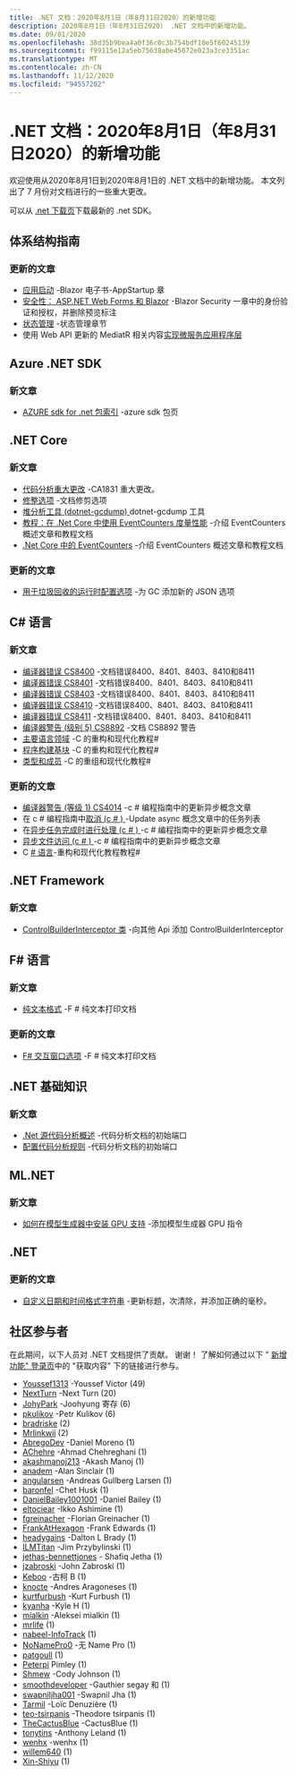```yaml
---
title: .NET 文档：2020年8月1日（年8月31日2020）的新增功能
description: 2020年8月1日（年8月31日2020） .NET 文档中的新增功能。
ms.date: 09/01/2020
ms.openlocfilehash: 38d35b9bea4a0f36c0c3b754bdf10e5f60245139
ms.sourcegitcommit: f99115e12a5eb75638abe45072e023a3ce3351ac
ms.translationtype: MT
ms.contentlocale: zh-CN
ms.lasthandoff: 11/12/2020
ms.locfileid: "94557202"
---
```

# <a name="net-docs-whats-new-for-august-1-2020---august-31-2020"></a>.NET 文档：2020年8月1日（年8月31日2020）的新增功能

欢迎使用从2020年8月1日到2020年8月1日的 .NET 文档中的新增功能。 本文列出了 7 月份对文档进行的一些重大更改。

可以从 [.net 下载页](https://dotnet.microsoft.com/download)下载最新的 .net SDK。

## <a name="architecture-guides"></a>体系结构指南

### <a name="updated-articles"></a>更新的文章

- [应用启动](../architecture/blazor-for-web-forms-developers/app-startup.md) -Blazor 电子书-AppStartup 章
- [安全性： ASP.NET Web Forms 和 Blazor](../architecture/blazor-for-web-forms-developers/security-authentication-authorization.md) -Blazor Security 一章中的身份验证和授权，并删除预览标注
- [状态管理](../architecture/blazor-for-web-forms-developers/state-management.md) -状态管理章节
- 使用 Web API 更新的 MediatR 相关内容[实现微服务应用程序层](../architecture/microservices/microservice-ddd-cqrs-patterns/microservice-application-layer-implementation-web-api.md)

## <a name="azure-net-sdk"></a>Azure .NET SDK

### <a name="new-articles"></a>新文章

- [AZURE sdk for .net 包索引](../azure/packages.md) -azure sdk 包页

## <a name="net-core"></a>.NET Core

### <a name="new-articles"></a>新文章

- [代码分析重大更改](../core/compatibility/code-analysis.md) -CA1831 重大更改。
- [修整选项](../core/deploying/trimming-options.md) -文档修剪选项
- [堆分析工具 (dotnet-gcdump) ](../core/diagnostics/dotnet-gcdump.md) dotnet-gcdump 工具
- [教程：在 .Net Core 中使用 EventCounters 度量性能](../core/diagnostics/event-counter-perf.md) -介绍 EventCounters 概述文章和教程文档
- [.Net Core 中的 EventCounters](../core/diagnostics/event-counters.md) -介绍 EventCounters 概述文章和教程文档

### <a name="updated-articles"></a>更新的文章

- [用于垃圾回收的运行时配置选项](../core/run-time-config/garbage-collector.md) -为 GC 添加新的 JSON 选项

## <a name="c-language"></a>C# 语言

### <a name="new-articles"></a>新文章

- [编译器错误 CS8400](../csharp/language-reference/compiler-messages/cs8400.md) -文档错误8400、8401、8403、8410和8411
- [编译器错误 CS8401](../csharp/language-reference/compiler-messages/cs8401.md) -文档错误8400、8401、8403、8410和8411
- [编译器错误 CS8403](../csharp/language-reference/compiler-messages/cs8403.md) -文档错误8400、8401、8403、8410和8411
- [编译器错误 CS8410](../csharp/language-reference/compiler-messages/cs8410.md) -文档错误8400、8401、8403、8410和8411
- [编译器错误 CS8411](../csharp/language-reference/compiler-messages/cs8411.md) -文档错误8400、8401、8403、8410和8411
- [编译器警告 (级别 5) CS8892](../csharp/language-reference/compiler-messages/cs8892.md) -文档 CS8892 警告
- [主要语言领域](../csharp/tour-of-csharp/features.md) -C 的重构和现代化教程#
- [程序构建基块](../csharp/tour-of-csharp/program-building-blocks.md) -C 的重构和现代化教程#
- [类型和成员](../csharp/tour-of-csharp/types.md) -C 的重组和现代化教程#

### <a name="updated-articles"></a>更新的文章

- [编译器警告 (等级 1) CS4014](../csharp/language-reference/compiler-messages/cs4014.md) -c # 编程指南中的更新异步概念文章
- 在 c # 编程指南中[取消 (c # ) ](../csharp/programming-guide/concepts/async/cancel-an-async-task-or-a-list-of-tasks.md) -Update async 概念文章中的任务列表
- 在[异步任务完成时进行处理 (c # ) ](../csharp/programming-guide/concepts/async/start-multiple-async-tasks-and-process-them-as-they-complete.md) -c # 编程指南中的更新异步概念文章
- [异步文件访问 (c # ) ](../csharp/programming-guide/concepts/async/using-async-for-file-access.md) -c # 编程指南中的更新异步概念文章
- C [# 语言](../csharp/tour-of-csharp/index.md)-重构和现代化教程教程#

## <a name="net-framework"></a>.NET Framework

### <a name="new-articles"></a>新文章

- [ControlBuilderInterceptor 类](../framework/additional-apis/controlbuilderinterceptor-class.md) -向其他 Api 添加 ControlBuilderInterceptor

## <a name="f-language"></a>F# 语言

### <a name="new-articles"></a>新文章

- [纯文本格式](../fsharp/language-reference/plaintext-formatting.md) -F # 纯文本打印文档

### <a name="updated-articles"></a>更新的文章

- [F# 交互窗口选项](../fsharp/language-reference/fsharp-interactive-options.md) -F # 纯文本打印文档

## <a name="net-fundamentals"></a>.NET 基础知识

### <a name="new-articles"></a>新文章

- [.Net 源代码分析概述](../fundamentals/code-analysis/overview.md) -代码分析文档的初始端口
- [配置代码分析规则](../fundamentals/code-analysis/configuration-options.md) -代码分析文档的初始端口

## <a name="mlnet"></a>ML.NET

### <a name="new-articles"></a>新文章

- [如何在模型生成器中安装 GPU 支持](../machine-learning/how-to-guides/install-gpu-model-builder.md) -添加模型生成器 GPU 指令

## <a name="net"></a>.NET

### <a name="updated-articles"></a>更新的文章

- [自定义日期和时间格式字符串](../standard/base-types/custom-date-and-time-format-strings.md) -更新标题，次清除，并添加正确的毫秒。

## <a name="community-contributors"></a>社区参与者

在此期间，以下人员对 .NET 文档提供了贡献。 谢谢！ 了解如何通过以下 " [新增功能" 登录页](index.yml)中的 "获取内容" 下的链接进行参与。

- [Youssef1313](https://github.com/Youssef1313) -Youssef Victor (49) 
- [NextTurn](https://github.com/NextTurn) -Next Turn (20) 
- [JohyPark](https://github.com/JohyPark) -Joohyung 寄存 (6) 
- [pkulikov](https://github.com/pkulikov) -Petr Kulikov (6) 
- [bradriske](https://github.com/bradriske) (2) 
- [Mrlinkwii](https://github.com/Mrlinkwii) (2) 
- [AbregoDev](https://github.com/AbregoDev) -Daniel Moreno (1) 
- [AChehre](https://github.com/AChehre) -Ahmad Chehreghani (1) 
- [akashmanoj213](https://github.com/akashmanoj213) -Akash Manoj (1) 
- [anadem](https://github.com/anadem) -Alan Sinclair (1) 
- [angularsen](https://github.com/angularsen) -Andreas Gullberg Larsen (1) 
- [baronfel](https://github.com/baronfel) -Chet Husk (1) 
- [DanielBailey1001001](https://github.com/DanielBailey1001001) -Daniel Bailey (1) 
- [eltociear](https://github.com/eltociear) -Ikko Ashimine (1) 
- [fgreinacher](https://github.com/fgreinacher) -Florian Greinacher (1) 
- [FrankAtHexagon](https://github.com/FrankAtHexagon) -Frank Edwards (1) 
- [headygains](https://github.com/headygains) -Dalton L Brady (1) 
- [ILMTitan](https://github.com/ILMTitan) -Jim Przybylinski (1) 
- [jethas-bennettjones](https://github.com/jethas-bennettjones) - Shafiq Jetha (1)
- [jzabroski](https://github.com/jzabroski) -John Zabroski (1) 
- [Keboo](https://github.com/Keboo) -古柯 B (1) 
- [knocte](https://github.com/knocte) -Andres Aragoneses (1) 
- [kurtfurbush](https://github.com/kurtfurbush) -Kurt Furbush (1) 
- [kyanha](https://github.com/kyanha) -Kyle H (1) 
- [mialkin](https://github.com/mialkin) -Aleksei mialkin (1) 
- [mrlife](https://github.com/mrlife) (1) 
- [nabeel-InfoTrack](https://github.com/nabeel-InfoTrack) (1) 
- [NoNamePro0](https://github.com/NoNamePro0) -无 Name Pro (1) 
- [patgoull](https://github.com/patgoull) (1) 
- [Peterpi](https://github.com/peterpi) Pimley (1) 
- [Shmew](https://github.com/Shmew) -Cody Johnson (1) 
- [smoothdeveloper](https://github.com/smoothdeveloper) -Gauthier segay 和 (1) 
- [swapniljha001](https://github.com/swapniljha001) -Swapnil Jha (1) 
- [Tarmil](https://github.com/Tarmil) -Loïc Denuzière (1) 
- [teo-tsirpanis](https://github.com/teo-tsirpanis) -Theodore tsirpanis (1) 
- [TheCactusBlue](https://github.com/TheCactusBlue) -CactusBlue (1) 
- [tonytins](https://github.com/tonytins) -Anthony Leland (1) 
- [wenhx](https://github.com/wenhx) -wenhx (1) 
- [willem640](https://github.com/willem640) (1) 
- [Xin-Shiyu](https://github.com/Xin-Shiyu) (1) 
